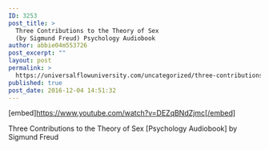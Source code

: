 ```yaml
---
ID: 3253
post_title: >
  Three Contributions to the Theory of Sex
  (by Sigmund Freud) Psychology Audiobook
author: abbie04m553726
post_excerpt: ""
layout: post
permalink: >
  https://universalflowuniversity.com/uncategorized/three-contributions-to-the-theory-of-sex-by-sigmund-freud-psychology-audiobook/
published: true
post_date: 2016-12-04 14:51:32
---
```

[embed]https://www.youtube.com/watch?v=DEZqBNdZjmc[/embed]<br>
<p>Three Contributions to the Theory of Sex [Psychology Audiobook] by Sigmund Freud</p>